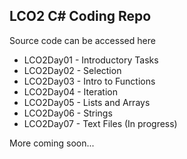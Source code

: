 **LCO2 C# Coding Repo**
--------------------

Source code can be accessed here

<ul>
<li>LCO2Day01 - Introductory Tasks</li>
<li>LCO2Day02 - Selection</li>
<li>LCO2Day03 - Intro to Functions</li>
<li>LCO2Day04 - Iteration</li>
<li>LCO2Day05 - Lists and Arrays</li>
<li>LCO2Day06 - Strings</li>
<li>LCO2Day07 - Text Files (In progress)</li>
</ul>

More coming soon...
